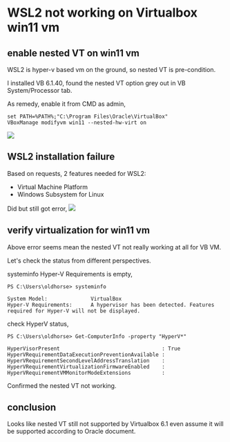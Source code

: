 # WSL2 not working on Virtualbox win11 vm
## enable nested VT on win11 vm
WSL2 is hyper-v based vm on the ground, so nested VT is pre-condition.

I installed VB 6.1.40, found the nested VT option grey out in VB System/Processor tab.

As remedy, enable it from CMD as admin,
```
set PATH=%PATH%;"C:\Program Files\Oracle\VirtualBox"
VBoxManage modifyvm win11 --nested-hw-virt on
```
![](../images/nested%20VT.png)

## WSL2 installation failure
Based on requests, 2 features needed for WSL2:
- Virtual Machine Platform 
- Windows Subsystem for Linux 

Did but still got error, 
![](../images/WSL2%20failure.png)

## verify virtualization for win11 vm
Above error seems mean the nested VT not really working at all for VB VM.

Let's check the status from different perspectives.

systeminfo Hyper-V Requirements is empty, 
```
PS C:\Users\oldhorse> systeminfo

System Model:              VirtualBox
Hyper-V Requirements:      A hypervisor has been detected. Features required for Hyper-V will not be displayed.
```
check HyperV status,
```
PS C:\Users\oldhorse> Get-ComputerInfo -property "HyperV*"

HyperVisorPresent                                 : True
HyperVRequirementDataExecutionPreventionAvailable :
HyperVRequirementSecondLevelAddressTranslation    :
HyperVRequirementVirtualizationFirmwareEnabled    :
HyperVRequirementVMMonitorModeExtensions          :
```
Confirmed the nested VT not working.

## conclusion
Looks like nested VT still not supported by Virtualbox 6.1 even assume it will be supported according to Oracle document.
